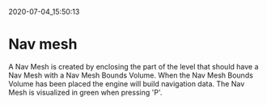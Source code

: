 2020-07-04_15:50:13

# Nav mesh

A Nav Mesh is created by enclosing the part of the level that should have a Nav Mesh with a Nav Mesh Bounds Volume.
When the Nav Mesh Bounds Volume has been placed the engine will build navigation data.
The Nav Mesh is visualized in green when pressing 'P'.

